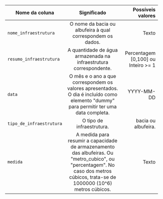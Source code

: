 
| Nome da coluna        | Significado           | Possíveis valores  |
| ------------- |:-------------:| -----:|
| `nome_infraestrutura` | O nome da bacia ou albufeira à qual correspondem os dados. | Texto |
| `resumo_infraestrutura` | A quantidade de água armazenada na infraestrutura correspondente. | Percentagem [0,100] ou Inteiro >= 1 |
| `data` | O mês e o ano a que correspondem os valores apresentados. O dia é incluído como elemento "dummy" para permitir ter uma data completa. | YYYY-MM-DD |
| `tipo_de_infraestrutura` | O tipo de infraestrutura. | bacia ou albufeira. |
| `medida` | A medida para resumir a capacidade de armazenamento das albufeiras. Ou "metro_cubico", ou "percentagem". No caso dos metros cúbicos, trata-se de 1000000 (10^6) metros cúbicos. | Texto |
